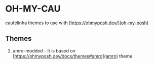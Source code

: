 # OH-MY-CAU

cautelinha themes to use with [https://ohmyposh.dev/](oh-my-posh)

## Themes
1. amro-modded - It is based on [https://ohmyposh.dev/docs/themes#amro](amro) theme
